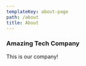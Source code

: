 ```yaml
---
templateKey: about-page
path: /about
title: About
---
```

### Amazing Tech Company

This is our company!